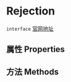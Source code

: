 # Rejection
`interface` [官网地址](https://microsoft.github.io/monaco-editor/docs.html#interfaces/languages.Rejection.html)
## 属性 Properties
## 方法 Methods

